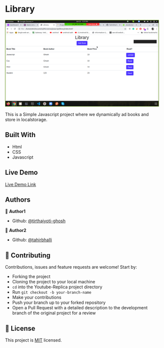 # Library

![screenshot](./screenshot.png)

This is a Simple Javascript project where we dynamically ad books and store in localstorage.

## Built With

- Html
- CSS
- Javascript

## Live Demo

[Live Demo Link](https://rawcdn.githack.com/Tahirbhalli/library/a29a5d1ad2092c17885019accd4d39be4fdd66b0/index.html)


## Authors

👤 **Author1**

- Github: [@tirthajyoti-ghosh](https://github.com/tirthajyoti-ghosh)


👤 **Author2**

- Github: [@tahirbhalli](https://github.com/tahirbhalli/)

## 🤝 Contributing

Contributions, issues and feature requests are welcome! Start by:
* Forking the project
* Cloning the project to your local machine
* `cd` into the Youtube-Replica project directory
* Run `git checkout -b your-branch-name`
* Make your contributions
* Push your branch up to your forked repository
* Open a Pull Request with a detailed description to the development branch of the original project for a review

## 📝 License

This project is [MIT](https://opensource.org/licenses/MIT) licensed.
